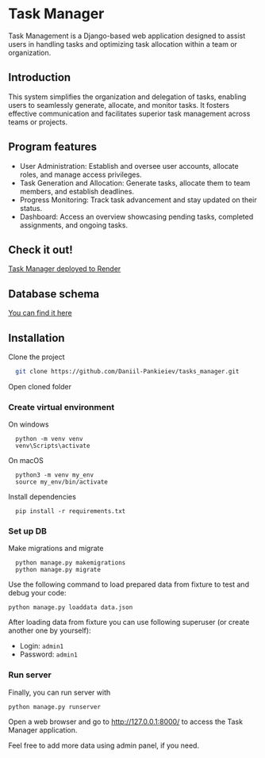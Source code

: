 # Task Manager

Task Management is a Django-based web application designed to assist users in handling tasks and optimizing task allocation within a team or organization.
## Introduction


This system simplifies the organization and delegation of tasks, enabling users to seamlessly generate, allocate, and monitor tasks. It fosters effective communication and facilitates superior task management across teams or projects.
## Program features

- User Administration: Establish and oversee user accounts, allocate roles, and manage access privileges.
- Task Generation and Allocation: Generate tasks, allocate them to team members, and establish deadlines.
- Progress Monitoring: Track task advancement and stay updated on their status.
- Dashboard: Access an overview showcasing pending tasks, completed assignments, and ongoing tasks.

## Check it out!
[Task Manager deployed to Render](https://tasks-manager-sgu4.onrender.com)

## Database schema
[You can find it here](https://dbdiagram.io/d/656b49c956d8064ca03fcfbb)

## Installation

Clone the project

```bash
  git clone https://github.com/Daniil-Pankieiev/tasks_manager.git
```

Open cloned folder

### Create virtual environment

On windows
```
  python -m venv venv
  venv\Scripts\activate
```
On macOS
```
  python3 -m venv my_env
  source my_env/bin/activate
```

Install dependencies

```
  pip install -r requirements.txt
```

### Set up DB

Make migrations and migrate

```
  python manage.py makemigrations
  python manage.py migrate
```

Use the following command to load prepared data from fixture to test and debug your code:

`python manage.py loaddata data.json`

After loading data from fixture you can use following superuser (or create another one by yourself):
  - Login: `admin1`
  - Password: `admin1`

### Run server
Finally, you can run server with
```
python manage.py runserver
```
Open a web browser and go to http://127.0.0.1:8000/ to access the Task Manager application.

Feel free to add more data using admin panel, if you need.
